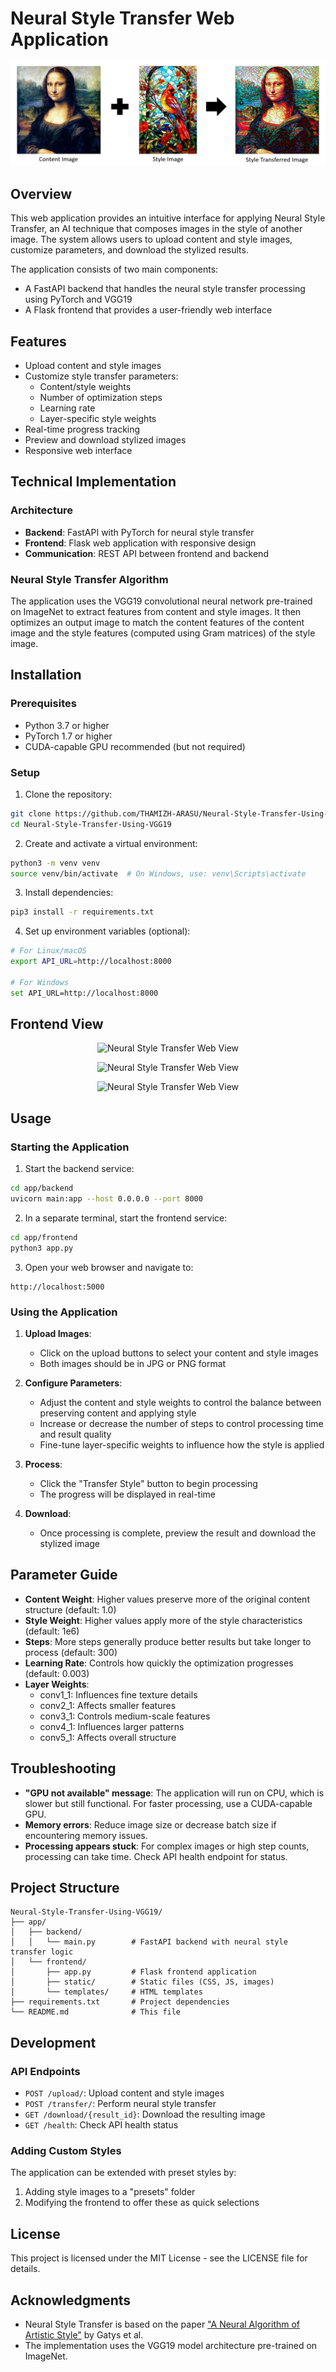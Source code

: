 # Neural Style Transfer Web Application

<p align="center">
  <img src="notebooks/images/Concept.png" alt="Neural Style Transfer">
</p>

## Overview

This web application provides an intuitive interface for applying Neural Style Transfer, an AI technique that composes images in the style of another image. The system allows users to upload content and style images, customize parameters, and download the stylized results.

The application consists of two main components:
- A FastAPI backend that handles the neural style transfer processing using PyTorch and VGG19
- A Flask frontend that provides a user-friendly web interface

## Features

- Upload content and style images
- Customize style transfer parameters:
  - Content/style weights
  - Number of optimization steps
  - Learning rate
  - Layer-specific style weights
- Real-time progress tracking
- Preview and download stylized images
- Responsive web interface

## Technical Implementation

### Architecture
- **Backend**: FastAPI with PyTorch for neural style transfer
- **Frontend**: Flask web application with responsive design
- **Communication**: REST API between frontend and backend

### Neural Style Transfer Algorithm
The application uses the VGG19 convolutional neural network pre-trained on ImageNet to extract features from content and style images. It then optimizes an output image to match the content features of the content image and the style features (computed using Gram matrices) of the style image.

## Installation

### Prerequisites
- Python 3.7 or higher
- PyTorch 1.7 or higher
- CUDA-capable GPU recommended (but not required)

### Setup

1. Clone the repository:
```bash
git clone https://github.com/THAMIZH-ARASU/Neural-Style-Transfer-Using-VGG19.git
cd Neural-Style-Transfer-Using-VGG19
```

2. Create and activate a virtual environment:
```bash
python3 -m venv venv
source venv/bin/activate  # On Windows, use: venv\Scripts\activate
```

3. Install dependencies:
```bash
pip3 install -r requirements.txt
```

4. Set up environment variables (optional):
```bash
# For Linux/macOS
export API_URL=http://localhost:8000

# For Windows
set API_URL=http://localhost:8000
```
## Frontend View

<p align="center">
  <img src="notebooks/images/webview1.png" alt="Neural Style Transfer Web View">
</p>

<p align="center">
  <img src="notebooks/images/webview2.png" alt="Neural Style Transfer Web View">
</p>

<p align="center">
  <img src="notebooks/images/webview3.png" alt="Neural Style Transfer Web View">
</p>

## Usage

### Starting the Application

1. Start the backend service:
```bash
cd app/backend
uvicorn main:app --host 0.0.0.0 --port 8000
```

2. In a separate terminal, start the frontend service:
```bash
cd app/frontend
python3 app.py
```

3. Open your web browser and navigate to:
```
http://localhost:5000
```

### Using the Application

1. **Upload Images**:
   - Click on the upload buttons to select your content and style images
   - Both images should be in JPG or PNG format

2. **Configure Parameters**:
   - Adjust the content and style weights to control the balance between preserving content and applying style
   - Increase or decrease the number of steps to control processing time and result quality
   - Fine-tune layer-specific weights to influence how the style is applied

3. **Process**:
   - Click the "Transfer Style" button to begin processing
   - The progress will be displayed in real-time

4. **Download**:
   - Once processing is complete, preview the result and download the stylized image

## Parameter Guide

- **Content Weight**: Higher values preserve more of the original content structure (default: 1.0)
- **Style Weight**: Higher values apply more of the style characteristics (default: 1e6)
- **Steps**: More steps generally produce better results but take longer to process (default: 300)
- **Learning Rate**: Controls how quickly the optimization progresses (default: 0.003)
- **Layer Weights**:
  - conv1_1: Influences fine texture details
  - conv2_1: Affects smaller features
  - conv3_1: Controls medium-scale features
  - conv4_1: Influences larger patterns
  - conv5_1: Affects overall structure

## Troubleshooting

- **"GPU not available" message**: The application will run on CPU, which is slower but still functional. For faster processing, use a CUDA-capable GPU.
- **Memory errors**: Reduce image size or decrease batch size if encountering memory issues.
- **Processing appears stuck**: For complex images or high step counts, processing can take time. Check API health endpoint for status.

## Project Structure

```
Neural-Style-Transfer-Using-VGG19/
├── app/
│   ├── backend/
│   │   └── main.py        # FastAPI backend with neural style transfer logic
│   └── frontend/
│       ├── app.py         # Flask frontend application
│       ├── static/        # Static files (CSS, JS, images)
│       └── templates/     # HTML templates
├── requirements.txt       # Project dependencies
└── README.md              # This file
```

## Development

### API Endpoints

- `POST /upload/`: Upload content and style images
- `POST /transfer/`: Perform neural style transfer
- `GET /download/{result_id}`: Download the resulting image
- `GET /health`: Check API health status

### Adding Custom Styles

The application can be extended with preset styles by:
1. Adding style images to a "presets" folder
2. Modifying the frontend to offer these as quick selections

## License

This project is licensed under the MIT License - see the LICENSE file for details.

## Acknowledgments

- Neural Style Transfer is based on the paper ["A Neural Algorithm of Artistic Style"](http://arxiv.org/pdf/1508.06576) by Gatys et al.
- The implementation uses the VGG19 model architecture pre-trained on ImageNet.
